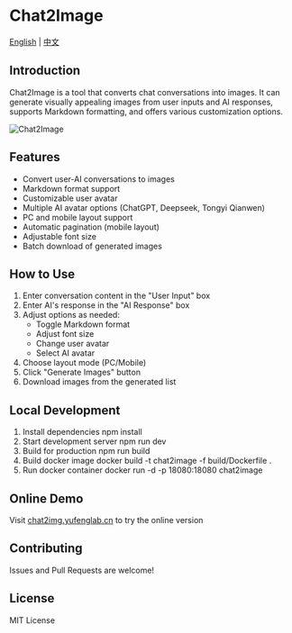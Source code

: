 # Chat2Image

[English](./README_EN.md) | [中文](./README.md)

## Introduction
Chat2Image is a tool that converts chat conversations into images. It can generate visually appealing images from user inputs and AI responses, supports Markdown formatting, and offers various customization options.

![Chat2Image](https://oss.yufenglab.cn:443/blog/chat-2025-02-18T02-48-37-865Z-1.png)

## Features
- Convert user-AI conversations to images
- Markdown format support
- Customizable user avatar
- Multiple AI avatar options (ChatGPT, Deepseek, Tongyi Qianwen)
- PC and mobile layout support
- Automatic pagination (mobile layout)
- Adjustable font size
- Batch download of generated images

## How to Use
1. Enter conversation content in the "User Input" box
2. Enter AI's response in the "AI Response" box
3. Adjust options as needed:
   - Toggle Markdown format
   - Adjust font size
   - Change user avatar
   - Select AI avatar
4. Choose layout mode (PC/Mobile)
5. Click "Generate Images" button
6. Download images from the generated list

## Local Development
1. Install dependencies
npm install
2. Start development server
npm run dev
3. Build for production
npm run build
4. Build docker image
docker build -t chat2image -f build/Dockerfile .
5. Run docker container
docker run -d -p 18080:18080 chat2image

## Online Demo
Visit [chat2img.yufenglab.cn](https://chat2img.yufenglab.cn) to try the online version

## Contributing
Issues and Pull Requests are welcome!

## License
MIT License
